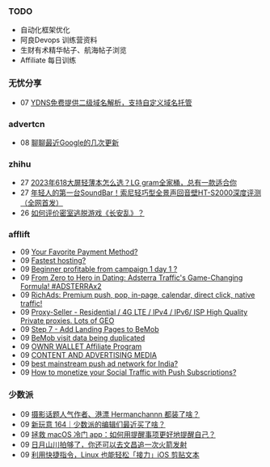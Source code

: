 ### TODO
-  自动化框架优化
-  阿良Devops 训练营资料
-  生财有术精华帖子、航海帖子浏览
-  Affiliate 每日训练

### 无忧分享
<!-- ruyo:START -->
-  07 [YDNS免费提供二级域名解析，支持自定义域名托管](https://51.ruyo.net/18529.html)<!-- ruyo:END -->

### advertcn
<!-- advertcn:START -->
-  08 [聊聊最近Google的几次更新](https://www.advertcn.com/forum.php?mod=viewthread&tid=112856)<!-- advertcn:END -->

### zhihu
<!-- zhihu:START -->
-  27 [2023年618大屏轻薄本怎么选？LG gram全家桶，总有一款适合你](http://zhuanlan.zhihu.com/p/632641888?utm_campaign=rss&utm_medium=rss&utm_source=rss&utm_content=title)
-  27 [年轻人的第一台SoundBar！索尼轻巧型全景声回音壁HT-S2000深度评测（全网首发）](http://zhuanlan.zhihu.com/p/630990296?utm_campaign=rss&utm_medium=rss&utm_source=rss&utm_content=title)
-  26 [如何评价密室逃脱游戏《长安乱》？](http://www.zhihu.com/question/563950552/answer/3045961312?utm_campaign=rss&utm_medium=rss&utm_source=rss&utm_content=title)<!-- zhihu:END -->

### afflift
<!-- afflift:START -->
-  09 [Your Favorite Payment Method?](https://afflift.com/f/threads/your-favorite-payment-method.11987/)
-  09 [Fastest hosting?](https://afflift.com/f/threads/fastest-hosting.11983/)
-  09 [Beginner profitable from campaign 1 day 1 ?](https://afflift.com/f/threads/beginner-profitable-from-campaign-1-day-1.11957/)
-  09 [From Zero to Hero in Dating: Adsterra Traffic&#39;s Game-Changing Formula! #ADSTERRAx2](https://afflift.com/f/threads/from-zero-to-hero-in-dating-adsterra-traffics-game-changing-formula-adsterrax2.11962/)
-  09 [RichAds: Premium push, pop, in-page, calendar, direct click, native traffic!](https://afflift.com/f/threads/richads-premium-push-pop-in-page-calendar-direct-click-native-traffic.991/)
-  09 [Proxy-Seller - Residential / 4G LTE / IPv4 / IPv6/ ISP High Quality Private proxies. Lots of GEO](https://afflift.com/f/threads/proxy-seller-residential-4g-lte-ipv4-ipv6-isp-high-quality-private-proxies-lots-of-geo.11946/)
-  09 [Step 7 - Add Landing Pages to BeMob](https://afflift.com/f/threads/step-7-add-landing-pages-to-bemob.7478/)
-  09 [BeMob visit data being duplicated](https://afflift.com/f/threads/bemob-visit-data-being-duplicated.11968/)
-  09 [OWNR WALLET Affiliate Program](https://afflift.com/f/threads/ownr-wallet-affiliate-program.9733/)
-  09 [CONTENT AND ADVERTISING MEDIA](https://afflift.com/f/threads/content-and-advertising-media.11793/)
-  09 [best mainstream push ad network for India?](https://afflift.com/f/threads/best-mainstream-push-ad-network-for-india.10906/)
-  09 [How to monetize your Social Traffic with Push Subscriptions?](https://afflift.com/f/threads/how-to-monetize-your-social-traffic-with-push-subscriptions.10271/)<!-- afflift:END -->

### 少数派
<!-- sspai:START -->
-  09 [摄影话题人气作者、港漂 Hermanchannn 都装了啥？](https://sspai.com/prime/story/zhuanglesha-231109)
-  09 [新玩意 164｜少数派的编辑们最近买了啥？](https://sspai.com/post/84306)
-  09 [拯救 macOS 冷门 app：如何用提醒事项更好地提醒自己？](https://sspai.com/post/78676)
-  09 [日月山川拍够了，你还可以去文昌追一次火箭发射](https://sspai.com/post/84216)
-  09 [利用快捷指令，Linux 也能轻松「接力」iOS 剪贴文本](https://sspai.com/post/84133)<!-- sspai:END -->

